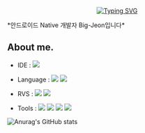 <div align="center">

[![Typing SVG](https://readme-typing-svg.herokuapp.com/?color=6796e5&lines=hi,+i'm+AOSdeveloper&font=Dancing+Script&size=50&center=true&vCenter=true&width=600&height=80)](https://git.io/typing-svg)
<!--font: https://fonts.google.com/specimen/Redressed   Redressed,Festive -->

</div>

<div align="left">
*안드로이드 Native 개발자 Big-Jeon입니다*


## About me.

* IDE : <img src="https://img.shields.io/badge/Android Studio-34A853?style=flat-square&logo=ANDROID&logoColor=white"/>
     
* Language : <img src="https://img.shields.io/badge/JAVA-FC390E?style=flat-square&logo=Eclipse IDE&logoColor=white"/>  <img src="https://img.shields.io/badge/Kotlin-7F52FF?style=flat-square&logo=kotlin&logoColor=white"/>
     
* RVS : <img src="https://img.shields.io/badge/GitHub-181717?style=flat-square&logo=GitHub&logoColor=white"/>  <img src="https://img.shields.io/badge/Git-F05032?style=flat-square&logo=git&logoColor=black"/>
     
* Tools : <img src="https://img.shields.io/badge/Slack-4A154B?style=flat-square&logo=slack&logoColor=white"/>  <img src="https://img.shields.io/badge/Jira-0052CC?style=flat-square&logo=jira&logoColor=white"/>  <img src="https://img.shields.io/badge/Notion-000000?style=flat-square&logo=notion&logoColor=white"/>  <img src="https://img.shields.io/badge/Figma-F24E1E?style=flat-square&logo=figma&logoColor=white"/>

![Anurag's GitHub stats](https://github-readme-stats.vercel.app/api?username=BigJeon2&show_icons=true&theme=cobalt)

</div>
